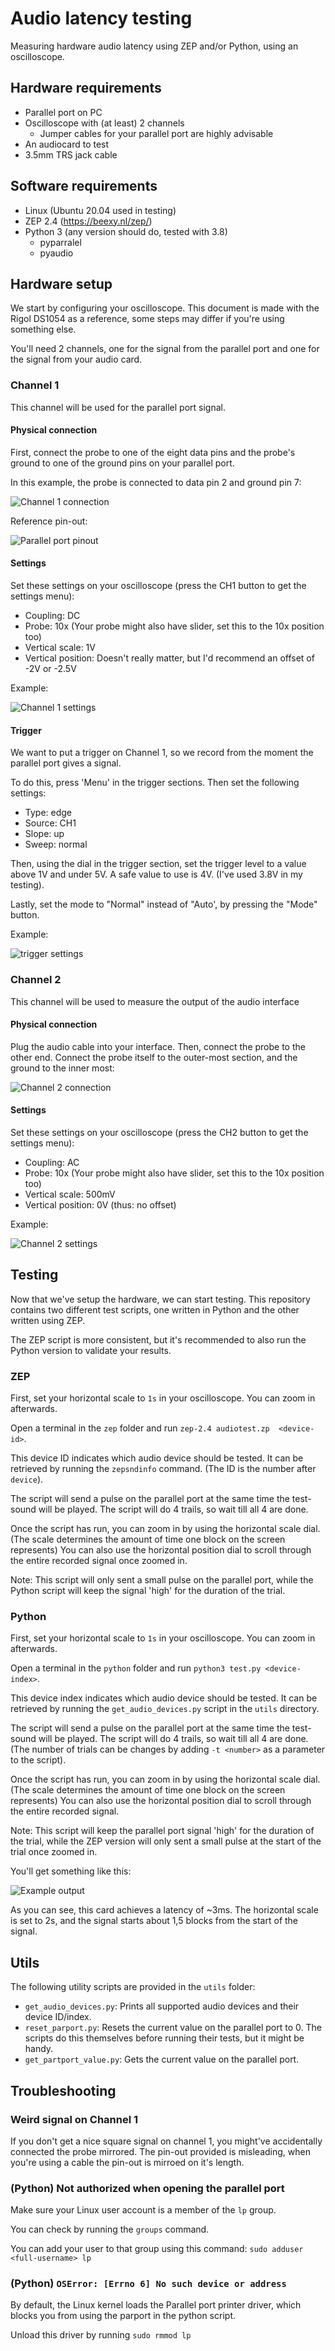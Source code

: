 # Audio latency testing
Measuring hardware audio latency using ZEP and/or Python, using an oscilloscope.


## Hardware requirements

* Parallel port on PC
* Oscilloscope with (at least) 2 channels
  * Jumper cables for your parallel port are highly advisable
* An audiocard to test
* 3.5mm TRS jack cable

## Software requirements

* Linux (Ubuntu 20.04 used in testing)
* ZEP 2.4 (https://beexy.nl/zep/)
* Python 3 (any version should do, tested with 3.8)
  * pyparralel
  * pyaudio
    
## Hardware setup

We start by configuring your oscilloscope. This document is made with the Rigol 
DS1054 as a reference, some steps may differ if you're using something else.

You'll need 2 channels, one for the signal from the parallel port and one for 
the signal from your audio card.

### Channel 1
This channel will be used for the parallel port signal.

#### Physical connection

First, connect the probe to one of the eight data pins and the probe's ground
to one of the ground pins on your parallel port. 

In this example, the probe is connected to data pin 2 and ground pin 7:

![Channel 1 connection](readme_images/Channel1_connection.png?raw=true)

Reference pin-out:

![Parallel port pinout](
https://upload.wikimedia.org/wikipedia/commons/e/e1/25_Pin_D-sub_pinout.svg
)

#### Settings

Set these settings on your oscilloscope (press the CH1 button to get the 
settings menu):

* Coupling: DC
* Probe: 10x (Your probe might also have slider, set this to the 10x 
  position too)
* Vertical scale: 1V
* Vertical position: Doesn't really matter, but I'd recommend an offset of 
  -2V or -2.5V

Example:

![Channel 1 settings](readme_images/Channel1_settings.png?raw=true)

#### Trigger

We want to put a trigger on Channel 1, so we record from the moment the
parallel port gives a signal.

To do this, press 'Menu' in the trigger sections. Then set the following 
settings:

* Type: edge
* Source: CH1
* Slope: up
* Sweep: normal

Then, using the dial in the trigger section, set the trigger level to
a value above 1V and under 5V. A safe value to use is 4V. (I've used 3.8V in my
testing).

Lastly, set the mode to "Normal" instead of "Auto', by pressing the "Mode" 
button.

Example:

![trigger settings](readme_images/Trigger_settings.png?raw=true)


### Channel 2
This channel will be used to measure the output of the audio interface

#### Physical connection

Plug the audio cable into your interface. Then, connect the probe to the other
end. Connect the probe itself to the outer-most section, and the ground to the
inner most:

![Channel 2 connection](readme_images/Channel2_connection.png?raw=true)

#### Settings

Set these settings on your oscilloscope (press the CH2 button to get the 
settings menu):

* Coupling: AC
* Probe: 10x (Your probe might also have slider, set this to the 10x 
  position too)
* Vertical scale: 500mV
* Vertical position: 0V (thus: no offset)
  
Example:

![Channel 2 settings](readme_images/Channel2_settings.png?raw=true)

## Testing

Now that we've setup the hardware, we can start testing. This repository 
contains two different test scripts, one written in Python and the other written
using ZEP. 

The ZEP script is more consistent, but it's recommended to also run the Python
version to validate your results. 

### ZEP

First, set your horizontal scale to ``1s`` in your oscilloscope. You can zoom in 
afterwards. 

Open a terminal in the ``zep`` folder and run ``zep-2.4 audiotest.zp 
<device-id>``. 

This device ID indicates which audio device should be tested. It can be 
retrieved by running the ``zepsndinfo`` command. (The ID is the number after 
``device``).

The script will send a pulse on the parallel port at the same time the 
test-sound will be played. The script will do 4 trails, so wait till all 4 are 
done.

Once the script has run, you can zoom in by using the horizontal scale dial. 
(The scale determines the amount of time one block on the screen represents)
You can also use the horizontal position dial to scroll through the entire 
recorded signal once zoomed in.

Note: This script will only sent a small pulse on the parallel port, while 
the Python script will keep the signal 'high' for the duration of the trial.

### Python

First, set your horizontal scale to ``1s`` in your oscilloscope. You can zoom in 
afterwards. 

Open a terminal in the ``python`` folder and run ``python3 test.py
<device-index>``. 

This device index indicates which audio device should be tested. It can be 
retrieved by running the ``get_audio_devices.py`` script in the ``utils`` 
directory. 

The script will send a pulse on the parallel port at the same time the 
test-sound will be played. The script will do 4 trails, so wait till all 4 are 
done. (The number of trials can be changes by adding ``-t <number>`` as a 
parameter to the script).

Once the script has run, you can zoom in by using the horizontal scale dial. 
(The scale determines the amount of time one block on the screen represents)
You can also use the horizontal position dial to scroll through the entire 
recorded signal. 

Note: This script will keep the parallel port  signal 'high' for the duration of 
the trial, while the ZEP version will only sent a small pulse at the start 
of the trial once zoomed in.

You'll get something like this:

![Example output](readme_images/Output_example.png?raw=true)

As you can see, this card achieves a latency of ~3ms. The horizontal scale 
is set to 2s, and the signal starts about 1,5 blocks from the start of the 
signal.

## Utils

The following utility scripts are provided in the ``utils`` folder:
* ``get_audio_devices.py``: Prints all supported audio devices and their 
  device ID/index.
* ``reset_parport.py``: Resets the current value on the parallel port to 0. 
  The scripts do this themselves before running their tests, but it might be 
  handy.
* ``get_partport_value.py``: Gets the current value on the parallel port.

## Troubleshooting

### Weird signal on Channel 1
If you don't get a nice square signal on channel 1, you might've accidentally
connected the probe mirrored. The pin-out provided is misleading, when 
you're using a cable the pin-out is mirroed on it's length.

### (Python) Not authorized when opening the parallel port
Make sure your Linux user account is a member of the ``lp`` group.

You can check by running the ``groups`` command.

You can add your user to that group using this command:
``sudo adduser <full-username> lp``

### (Python) ``OSError: [Errno 6] No such device or address``
By default, the Linux kernel loads the Parallel port printer driver, which
blocks you from using the parport in the python script.

Unload this driver by running ``sudo rmmod lp``